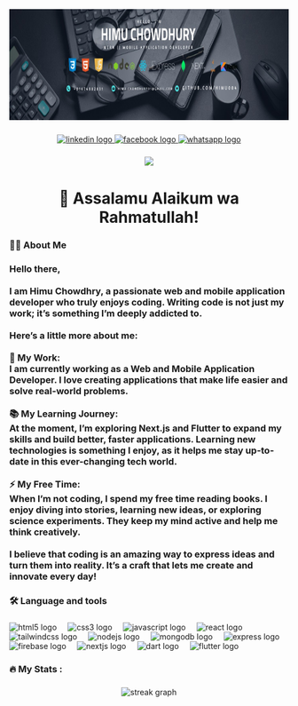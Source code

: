 <div align="center">
  <img height="200" src="https://raw.githubusercontent.com/himu004/himu004/refs/heads/main/github-banner.jpeg"  />
</div>

###

<div align="center">
  <a href="https://www.linkedin.com/in/md-himu-chowdhury/" target="_blank">
    <img src="https://img.shields.io/static/v1?message=LinkedIn&logo=linkedin&label=&color=0077B5&logoColor=white&labelColor=&style=for-the-badge" height="25" alt="linkedin logo"  />
  </a>
  <a href="https://www.facebook.com/himu.chowdhury.73" target="_blank">
    <img src="https://img.shields.io/static/v1?message=Facebook&logo=facebook&label=&color=1877F2&logoColor=white&labelColor=&style=for-the-badge" height="25" alt="facebook logo"  />
  </a>
  <a href="https://wa.me/+8801674982831" target="_blank">
    <img src="https://img.shields.io/static/v1?message=Whatsapp&logo=whatsapp&label=&color=25D366&logoColor=white&labelColor=&style=for-the-badge" height="25" alt="whatsapp logo"  />
  </a>
</div>

###

<div align="center">
  <img src="https://visitor-badge.laobi.icu/badge?page_id=himu004.himu004&"  />
</div>

###

<h1 align="center">🌟 Assalamu Alaikum wa Rahmatullah!</h1>

###

<h3 align="left">👩‍💻  About Me</h3>

###

<h3 align="left">Hello there,<br><br>I am Himu Chowdhry, a passionate web and mobile application developer who truly enjoys coding. Writing code is not just my work; it’s something I’m deeply addicted to.<br><br>Here’s a little more about me:<br><br>🔭 My Work:<br>I am currently working as a Web and Mobile Application Developer. I love creating applications that make life easier and solve real-world problems.<br><br>📚 My Learning Journey:<br>At the moment, I’m exploring Next.js and Flutter to expand my skills and build better, faster applications. Learning new technologies is something I enjoy, as it helps me stay up-to-date in this ever-changing tech world.<br><br>⚡ My Free Time:<br>When I’m not coding, I spend my free time reading books. I enjoy diving into stories, learning new ideas, or exploring science experiments. They keep my mind active and help me think creatively.<br><br>I believe that coding is an amazing way to express ideas and turn them into reality. It’s a craft that lets me create and innovate every day!</h3>

###

<h3 align="left">🛠 Language and tools</h3>

###

<div align="left">
  <img src="https://cdn.jsdelivr.net/gh/devicons/devicon/icons/html5/html5-original.svg" height="40" alt="html5 logo"  />
  <img width="12" />
  <img src="https://cdn.jsdelivr.net/gh/devicons/devicon/icons/css3/css3-original.svg" height="40" alt="css3 logo"  />
  <img width="12" />
  <img src="https://cdn.jsdelivr.net/gh/devicons/devicon/icons/javascript/javascript-original.svg" height="40" alt="javascript logo"  />
  <img width="12" />
  <img src="https://cdn.jsdelivr.net/gh/devicons/devicon/icons/react/react-original.svg" height="40" alt="react logo"  />
  <img width="12" />
  <img src="https://skillicons.dev/icons?i=tailwind" height="40" alt="tailwindcss logo"  />
  <img width="12" />
  <img src="https://cdn.simpleicons.org/nodedotjs/339933" height="40" alt="nodejs logo"  />
  <img width="12" />
  <img src="https://cdn.jsdelivr.net/gh/devicons/devicon/icons/mongodb/mongodb-original.svg" height="40" alt="mongodb logo"  />
  <img width="12" />
  <img src="https://skillicons.dev/icons?i=express" height="40" alt="express logo"  />
  <img width="12" />
  <img src="https://cdn.jsdelivr.net/gh/devicons/devicon/icons/firebase/firebase-plain.svg" height="40" alt="firebase logo"  />
  <img width="12" />
  <img src="https://cdn.jsdelivr.net/gh/devicons/devicon/icons/nextjs/nextjs-original.svg" height="40" alt="nextjs logo"  />
  <img width="12" />
  <img src="https://cdn.jsdelivr.net/gh/devicons/devicon/icons/dart/dart-original.svg" height="40" alt="dart logo"  />
  <img width="12" />
  <img src="https://cdn.jsdelivr.net/gh/devicons/devicon/icons/flutter/flutter-original.svg" height="40" alt="flutter logo"  />
</div>

###

<h3 align="left">🔥   My Stats :</h3>

###

<div align="center">
  <img src="https://streak-stats.demolab.com?user=himu004&locale=en&mode=daily&theme=dark&hide_border=false&border_radius=5&order=3" height="220" alt="streak graph"  />
</div>

###
